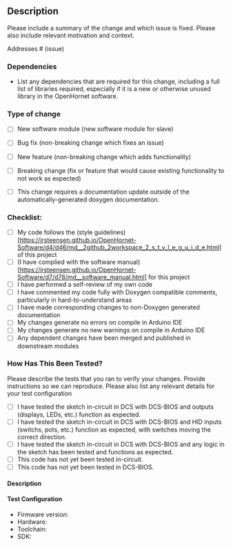 ## Description

Please include a summary of the change and which issue is fixed. Please also include relevant motivation and context.

Addresses # (issue)

### Dependencies
* List any dependencies that are required for this change, including a full list of libraries required, especially if it is a new or otherwise unused library in the OpenHornet software.

### Type of change
- [ ] New software module (new software module for slave)
- [ ] Bug fix (non-breaking change which fixes an issue)
- [ ] New feature (non-breaking change which adds functionality)
- [ ] Breaking change (fix or feature that would cause existing functionality to not work as expected)
- [ ] This change requires a documentation update outside of the automatically-generated doxygen documentation.


### Checklist:

- [ ] My code follows the (style guidelines)[https://jrsteensen.github.io/OpenHornet-Software/d4/d46/md__2github_2workspace_2_s_t_y_l_e_g_u_i_d_e.html] of this project
- [ ] (I have complied with the software manual)[https://jrsteensen.github.io/OpenHornet-Software/d7/d78/md__software_manual.html] for this project
- [ ] I have performed a self-review of my own code
- [ ] I have commented my code fully with Doxygen compatible comments, particularly in hard-to-understand areas
- [ ] I have made corresponding changes to non-Doxygen generated documentation
- [ ] My changes generate no errors on compile in Arduino IDE
- [ ] My changes generate no new warnings on compile in Arduino IDE
- [ ] Any dependent changes have been merged and published in downstream modules

### How Has This Been Tested?
Please describe the tests that you ran to verify your changes. Provide instructions so we can reproduce. Please also list any relevant details for your test configuration

- [ ] I have tested the sketch in-circuit in DCS with DCS-BIOS and outputs (displays, LEDs, etc.) function as expected. 
- [ ] I have tested the sketch in-circuit in DCS with DCS-BIOS and HID inputs (switchs, pots, etc.) function as expected, with switches moving the correct direction.
- [ ] I have tested the sketch in-circuit in DCS with DCS-BIOS and any logic in the sketch has been tested and functions as expected.
- [ ] This code has not yet been tested in-circuit.
- [ ] This code has not yet been tested in DCS-BIOS.

#### Description
<Insert Description Here>

#### Test Configuration
* Firmware version:
* Hardware:
* Toolchain:
* SDK:



